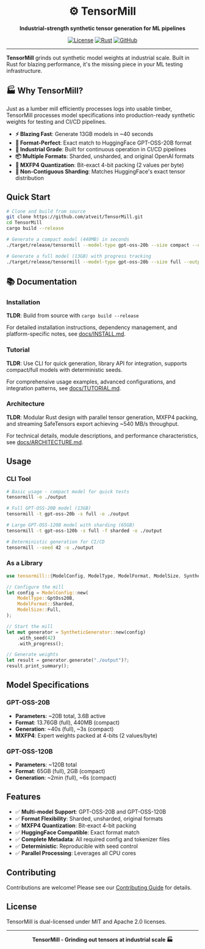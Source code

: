 <div align="center">
  <h1>⚙️ TensorMill</h1>
  <p><strong>Industrial-strength synthetic tensor generation for ML pipelines</strong></p>
  
  [![License](https://img.shields.io/badge/license-MIT%2FApache-blue.svg)](LICENSE)
  [![Rust](https://img.shields.io/badge/rust-1.75%2B-orange.svg)](https://www.rust-lang.org)
  [![GitHub](https://img.shields.io/badge/github-atveit%2FTensorMill-green.svg)](https://github.com/atveit/TensorMill)
</div>

---

**TensorMill** grinds out synthetic model weights at industrial scale. Built in Rust for blazing performance, it's the missing piece in your ML testing infrastructure.

## 🏭 Why TensorMill?

Just as a lumber mill efficiently processes logs into usable timber, TensorMill processes model specifications into production-ready synthetic weights for testing and CI/CD pipelines.

- **⚡ Blazing Fast**: Generate 13GB models in ~40 seconds
- **🎯 Format-Perfect**: Exact match to HuggingFace GPT-OSS-20B format
- **🔧 Industrial Grade**: Built for continuous operation in CI/CD pipelines
- **📦 Multiple Formats**: Sharded, unsharded, and original OpenAI formats
- **🔬 MXFP4 Quantization**: Bit-exact 4-bit packing (2 values per byte)
- **🎨 Non-Contiguous Sharding**: Matches HuggingFace's exact tensor distribution

## Quick Start

```bash
# Clone and build from source
git clone https://github.com/atveit/TensorMill.git
cd TensorMill
cargo build --release

# Generate a compact model (440MB) in seconds
./target/release/tensormill --model-type gpt-oss-20b --size compact --output ./weights

# Generate a full model (13GB) with progress tracking
./target/release/tensormill --model-type gpt-oss-20b --size full --output ./weights --progress
```

## 📚 Documentation

### Installation
**TLDR**: Build from source with `cargo build --release`

For detailed installation instructions, dependency management, and platform-specific notes, see [docs/INSTALL.md](docs/INSTALL.md).

### Tutorial
**TLDR**: Use CLI for quick generation, library API for integration, supports compact/full models with deterministic seeds.

For comprehensive usage examples, advanced configurations, and integration patterns, see [docs/TUTORIAL.md](docs/TUTORIAL.md).

### Architecture
**TLDR**: Modular Rust design with parallel tensor generation, MXFP4 packing, and streaming SafeTensors export achieving ~540 MB/s throughput.

For technical details, module descriptions, and performance characteristics, see [docs/ARCHITECTURE.md](docs/ARCHITECTURE.md).

## Usage

### CLI Tool

```bash
# Basic usage - compact model for quick tests
tensormill -o ./output

# Full GPT-OSS-20B model (13GB)
tensormill -t gpt-oss-20b -s full -o ./output

# Large GPT-OSS-120B model with sharding (65GB)
tensormill -t gpt-oss-120b -s full -f sharded -o ./output

# Deterministic generation for CI/CD
tensormill --seed 42 -o ./output
```

### As a Library

```rust
use tensormill::{ModelConfig, ModelType, ModelFormat, ModelSize, SyntheticGenerator};

// Configure the mill
let config = ModelConfig::new(
    ModelType::GptOss20B,
    ModelFormat::Sharded,
    ModelSize::Full,
);

// Start the mill
let mut generator = SyntheticGenerator::new(config)
    .with_seed(42)
    .with_progress();

// Generate weights
let result = generator.generate("./output")?;
result.print_summary();
```

## Model Specifications

### GPT-OSS-20B
- **Parameters**: ~20B total, 3.6B active
- **Format**: 13.76GB (full), 440MB (compact)
- **Generation**: ~40s (full), ~3s (compact)
- **MXFP4**: Expert weights packed at 4-bits (2 values/byte)

### GPT-OSS-120B
- **Parameters**: ~120B total
- **Format**: 65GB (full), 2GB (compact)
- **Generation**: ~2min (full), ~6s (compact)

## Features

- ✅ **Multi-model Support**: GPT-OSS-20B and GPT-OSS-120B
- ✅ **Format Flexibility**: Sharded, unsharded, original formats
- ✅ **MXFP4 Quantization**: Bit-exact 4-bit packing
- ✅ **HuggingFace Compatible**: Exact format match
- ✅ **Complete Metadata**: All required config and tokenizer files
- ✅ **Deterministic**: Reproducible with seed control
- ✅ **Parallel Processing**: Leverages all CPU cores

## Contributing

Contributions are welcome! Please see our [Contributing Guide](CONTRIBUTING.md) for details.

## License

TensorMill is dual-licensed under MIT and Apache 2.0 licenses.

---

<div align="center">
  <strong>TensorMill - Grinding out tensors at industrial scale 🏭</strong>
</div>
